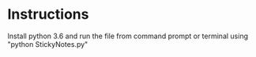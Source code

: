 # Instructions
Install python 3.6 and run the file from command prompt or terminal using "python StickyNotes.py"
